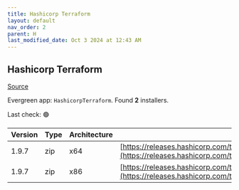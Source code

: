 ```yaml
---
title: Hashicorp Terraform
layout: default
nav_order: 2
parent: H
last_modified_date: Oct 3 2024 at 12:43 AM
---
```


## Hashicorp Terraform

[Source](https://www.terraform.io/)

Evergreen app: `HashicorpTerraform`. Found **2** installers.

Last check: 🟢

| Version | Type | Architecture | URI                                                                                                                                                                  |
| ------- | ---- | ------------ | -------------------------------------------------------------------------------------------------------------------------------------------------------------------- |
| 1.9.7   | zip  | x64          | [https://releases.hashicorp.com/terraform/1.9.7/terraform_1.9.7_windows_amd64.zip](https://releases.hashicorp.com/terraform/1.9.7/terraform_1.9.7_windows_amd64.zip) |
| 1.9.7   | zip  | x86          | [https://releases.hashicorp.com/terraform/1.9.7/terraform_1.9.7_windows_386.zip](https://releases.hashicorp.com/terraform/1.9.7/terraform_1.9.7_windows_386.zip)     |
